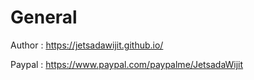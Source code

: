 # General

Author      :   https://jetsadawijit.github.io/

Paypal      :   https://www.paypal.com/paypalme/JetsadaWijit
